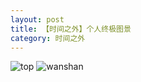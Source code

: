```yaml
---
layout: post
title: 【时间之外】个人终极图景
category: 时间之外
---
```

![top](http://rab41f8zg.hd-bkt.clouddn.com/img/top-220325-2.png)
![wanshan](http://rab41f8zg.hd-bkt.clouddn.com/img/wanshan.png)
  




